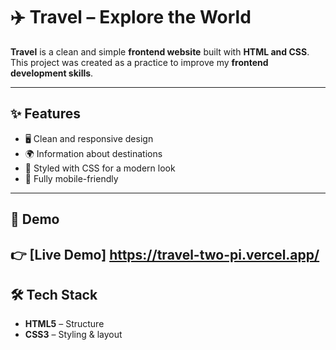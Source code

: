 # ✈️ Travel – Explore the World

**Travel** is a clean and simple **frontend website** built with **HTML and CSS**.  
This project was created as a practice to improve my **frontend development skills**.  

---

## ✨ Features
- 🖥️ Clean and responsive design  
- 🌍 Information about destinations  
- 🎨 Styled with CSS for a modern look  
- 📱 Fully mobile-friendly  

---

## 🚀 Demo
👉 [Live Demo] https://travel-two-pi.vercel.app/
---

## 🛠️ Tech Stack
- **HTML5** – Structure  
- **CSS3** – Styling & layout  
